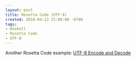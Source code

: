 ```yaml
---
layout: post
title: Rosetta Code (UTF-8)
created: 2018-04-13 15:00:00 -0700
tags:
- Haskell
- Rosetta Code
- UTF-8
---
```

Another Rosetta Code example: [UTF-8 Encode and Decode][utf8]

[utf8]: http://rosettacode.org/wiki/UTF-8_encode_and_decode#Haskell
